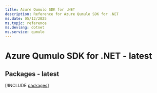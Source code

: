 ```yaml
---
title: Azure Qumulo SDK for .NET
description: Reference for Azure Qumulo SDK for .NET
ms.date: 05/12/2025
ms.topic: reference
ms.devlang: dotnet
ms.service: qumulo
---
```

# Azure Qumulo SDK for .NET - latest
## Packages - latest
[!INCLUDE [packages](qumulo-index.md)]